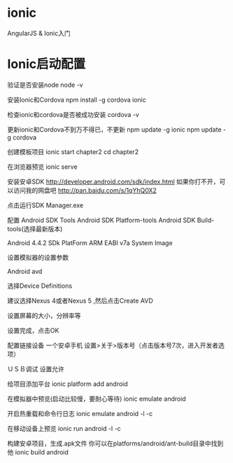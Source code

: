 # ionic
AngularJS &amp; Ionic入门

# Ionic启动配置

验证是否安装node
node -v

安装Ionic和Cordova
npm install -g cordova ionic

检查ionic和cordova是否被成功安装
cordova -v

更新ionic和Cordova不到万不得已，不更新
npm update -g ionic
npm update -g cordova

创建模板项目
ionic start chapter2
cd chapter2

在浏览器预览
ionic serve

安装安卓SDK
http://developer.android.com/sdk/index.html
如果你打不开，可以访问我的网盘吧
http://pan.baidu.com/s/1qYhQ0X2

点击运行SDK Manager.exe

配置
Android SDK Tools
Android SDK Platform-tools
Android SDK Build-tools(选择最新版本)

Android 4.4.2
SDk PlatForm
ARM EABI v7a System Image

设置模拟器的设置参数

Android avd

选择Device Definitions

建议选择Nexus 4或者Nexus 5
,然后点击Create AVD

设置屏幕的大小，分辨率等

设置完成，点击OK

配置链接设备
一个安卓手机
设置>关于>版本号（点击版本号7次，进入开发者选项）

ＵＳＢ调试
设置允许

给项目添加平台
ionic platform add android

在模拟器中预览(启动比较慢，要耐心等待)
ionic emulate android

开启热重载和命令行日志
ionic emulate android -l -c

在移动设备上预览
ionic run android -l -c

构建安卓项目，生成.apk文件
你可以在platforms/android/ant-build目录中找到他
ionic build android

















